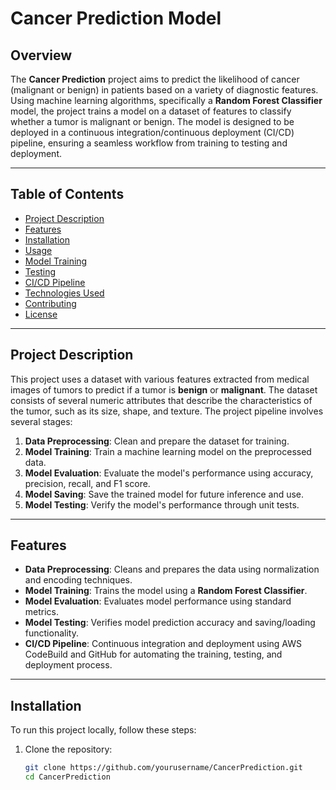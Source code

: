# Cancer Prediction Model

## Overview

The **Cancer Prediction** project aims to predict the likelihood of cancer (malignant or benign) in patients based on a variety of diagnostic features. Using machine learning algorithms, specifically a **Random Forest Classifier** model, the project trains a model on a dataset of features to classify whether a tumor is malignant or benign. The model is designed to be deployed in a continuous integration/continuous deployment (CI/CD) pipeline, ensuring a seamless workflow from training to testing and deployment.

---

## Table of Contents

- [Project Description](#project-description)
- [Features](#features)
- [Installation](#installation)
- [Usage](#usage)
- [Model Training](#model-training)
- [Testing](#testing)
- [CI/CD Pipeline](#cicd-pipeline)
- [Technologies Used](#technologies-used)
- [Contributing](#contributing)
- [License](#license)

---

## Project Description

This project uses a dataset with various features extracted from medical images of tumors to predict if a tumor is **benign** or **malignant**. The dataset consists of several numeric attributes that describe the characteristics of the tumor, such as its size, shape, and texture. The project pipeline involves several stages:

1. **Data Preprocessing**: Clean and prepare the dataset for training.
2. **Model Training**: Train a machine learning model on the preprocessed data.
3. **Model Evaluation**: Evaluate the model's performance using accuracy, precision, recall, and F1 score.
4. **Model Saving**: Save the trained model for future inference and use.
5. **Model Testing**: Verify the model's performance through unit tests.

---

## Features

- **Data Preprocessing**: Cleans and prepares the data using normalization and encoding techniques.
- **Model Training**: Trains the model using a **Random Forest Classifier**.
- **Model Evaluation**: Evaluates model performance using standard metrics.
- **Model Testing**: Verifies model prediction accuracy and saving/loading functionality.
- **CI/CD Pipeline**: Continuous integration and deployment using AWS CodeBuild and GitHub for automating the training, testing, and deployment process.

---

## Installation

To run this project locally, follow these steps:

1. Clone the repository:
   ```bash
   git clone https://github.com/yourusername/CancerPrediction.git
   cd CancerPrediction
